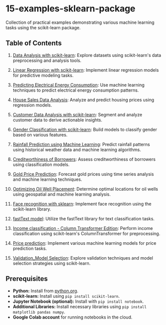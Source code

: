 # 15-examples-sklearn-package
Collection of practical examples demonstrating various machine learning tasks using the scikit-learn package.

## Table of Contents

1. [Data Analysis with scikit-learn](https://github.com/ThaminduSulakshana/15-examples-sklearn-package/blob/main/01-Data%20analysis%20with%20sklearn.ipynb): Explore datasets using scikit-learn's data preprocessing and analysis tools.
   
2. [Linear Regression with scikit-learn](https://github.com/ThaminduSulakshana/15-examples-sklearn-package/blob/main/02-Linear%20Regression%20with%20scikit-learn.ipynb): Implement linear regression models for predictive modeling tasks.

3. [Predicting Electrical Energy Consumption](https://github.com/ThaminduSulakshana/15-examples-sklearn-package/blob/main/03-Predicting%20Electrical%20Energy%20Consumption.ipynb): Use machine learning techniques to predict electrical energy consumption patterns.

4. [House Sales Data Analysis](https://github.com/ThaminduSulakshana/15-examples-sklearn-package/blob/main/04-House%20Sales%20Data%20Analysis.ipynb): Analyze and predict housing prices using regression models.

5. [Customer Data Analysis with scikit-learn](https://github.com/ThaminduSulakshana/15-examples-sklearn-package/blob/main/05-Customer%20Data%20Analysis%20with%20scikit-learn.ipynb): Segment and analyze customer data to derive actionable insights.

6. [Gender Classification with scikit-learn](https://github.com/ThaminduSulakshana/15-examples-sklearn-package/blob/main/06-Gender%20Classification%20with%20scikit-learn.ipynb): Build models to classify gender based on various features.

7. [Rainfall Prediction using Machine Learning](https://github.com/ThaminduSulakshana/15-examples-sklearn-package/blob/main/07-Rainfall%20Prediction%20using%20Machine%20Learning.ipynb): Predict rainfall patterns using historical weather data and machine learning algorithms.

8. [Creditworthiness of Borrowers](https://github.com/ThaminduSulakshana/15-examples-sklearn-package/blob/main/08-Creditworthiness%20of%20Borrowers.ipynb): Assess creditworthiness of borrowers using classification models.

9. [Gold Price Prediction](https://github.com/ThaminduSulakshana/10-examples-sklearn-package/blob/main/09-Gold%20Price%20Prediction.ipynb): Forecast gold prices using time series analysis and machine learning techniques.

10. [Optimizing Oil Well Placement](https://github.com/ThaminduSulakshana/10-examples-sklearn-package/blob/main/10-Optimizing%20Oil%20Well%20Placement.ipynb): Determine optimal locations for oil wells using geospatial and machine learning analysis.

11. [Face recognition with sklearn](https://github.com/ThaminduSulakshana/10-examples-sklearn-package/blob/main/11-Face%20recognition%20with%20sklearn.ipynb): Implement face recognition using the scikit-learn library.

12. [fastText model](https://github.com/ThaminduSulakshana/10-examples-sklearn-package/blob/main/12-fastText%20model.ipynb): Utilize the fastText library for text classification tasks.

13. [Income classification - Column Transformer Edition](https://github.com/ThaminduSulakshana/10-examples-sklearn-package/blob/main/13-Income%20classification%20-%20Column%20Transformer%20Edition.ipynb): Perform income classification using scikit-learn's ColumnTransformer for preprocessing.

14. [Price prediction](https://github.com/ThaminduSulakshana/10-examples-sklearn-package/blob/main/14-Price%20prediction.ipynb): Implement various machine learning models for price prediction tasks.

15. [Validation_Model Selection](https://github.com/ThaminduSulakshana/10-examples-sklearn-package/blob/main/15-Validation_Model%20Selection.ipynb): Explore validation techniques and model selection strategies using scikit-learn.
## Prerequisites
  - **Python:** Install from [python.org](https://www.python.org/downloads/).
  - **scikit-learn:** Install using `pip install scikit-learn`.
  - **Jupyter Notebook (optional):** Install with `pip install notebook`.
  - **Additional Libraries:** Install necessary libraries using `pip install matplotlib pandas numpy`.
  - **Google Colab account** for running notebooks in the cloud.
